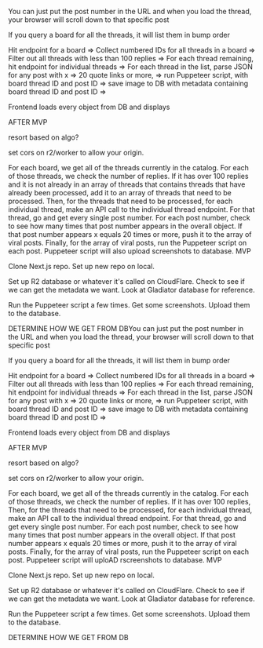 You can just put the post number in the URL and when you load the thread, your browser will scroll down to that specific post

If you query a board for all the threads, it will list them in bump order

Hit endpoint for a board => Collect numbered IDs for all threads in a board => Filter out all threads with less than 100 replies => For each thread remaining, hit endpoint for individual threads => For each thread in the list, parse JSON for any post with x => 20 quote links or more, => run Puppeteer script, with board thread ID and post ID => save image to DB with metadata containing board thread ID and post ID =>

Frontend loads every object from DB and displays

AFTER MVP

resort based on algo?

set cors on r2/worker to allow your origin.

For each board, we get all of the threads currently in the catalog. For each of those threads, we check the number of replies. If it has over 100 replies and it is not already in an array of threads that contains threads that have already been processed, add it to an array of threads that need to be processed. Then, for the threads that need to be processed, for each individual thread, make an API call to the individual thread endpoint. For that thread, go and get every single post number. For each post number, check to see how many times that post number appears in the overall object. If that post number appears x equals 20 times or more, push it to the array of viral posts. Finally, for the array of viral posts, run the Puppeteer script on each post. Puppeteer script will also upload screenshots to database.
MVP

Clone Next.js repo. Set up new repo on local.

Set up R2 database or whatever it's called on CloudFlare. Check to see if we can get the metadata we want. Look at Gladiator database for reference.

Run the Puppeteer script a few times. Get some screenshots. Upload them to the database.

DETERMINE HOW WE GET FROM DBYou can just put the post number in the URL and when you load the thread, your browser will scroll down to that specific post

If you query a board for all the threads, it will list them in bump order

Hit endpoint for a board => Collect numbered IDs for all threads in a board => Filter out all threads with less than 100 replies => For each thread remaining, hit endpoint for individual threads => For each thread in the list, parse JSON for any post with x => 20 quote links or more, => run Puppeteer script, with board thread ID and post ID => save image to DB with metadata containing board thread ID and post ID =>

Frontend loads every object from DB and displays

AFTER MVP

resort based on algo?

set cors on r2/worker to allow your origin.

For each board, we get all of the threads currently in the catalog. For each of those threads, we check the number of replies. If it has over 100 replies, Then, for the threads that need to be processed, for each individual thread, make an API call to the individual thread endpoint. For that thread, go and get every single post number. For each post number, check to see how many times that post number appears in the overall object. If that post number appears x equals 20 times or more, push it to the array of viral posts. Finally, for the array of viral posts, run the Puppeteer script on each post. Puppeteer script will uploAD rscreenshots to database.
MVP

Clone Next.js repo. Set up new repo on local.

Set up R2 database or whatever it's called on CloudFlare. Check to see if we can get the metadata we want. Look at Gladiator database for reference.

Run the Puppeteer script a few times. Get some screenshots. Upload them to the database.

DETERMINE HOW WE GET FROM DB
